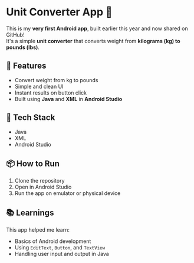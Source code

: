 # Unit Converter App 🧮

This is my **very first Android app**, built earlier this year and now shared on GitHub!  
It's a simple **unit converter** that converts weight from **kilograms (kg) to pounds (lbs)**.

## 🚀 Features
- Convert weight from kg to pounds
- Simple and clean UI
- Instant results on button click
- Built using **Java** and **XML** in **Android Studio**

## 🔧 Tech Stack
- Java
- XML
- Android Studio

## 📦 How to Run
1. Clone the repository
2. Open in Android Studio
3. Run the app on emulator or physical device

## 📚 Learnings
This app helped me learn:
- Basics of Android development
- Using `EditText`, `Button`, and `TextView`
- Handling user input and output in Java

